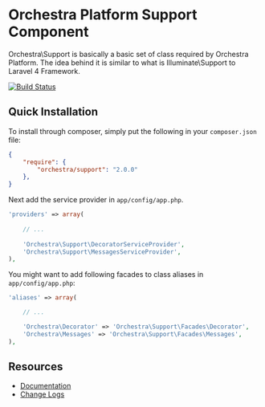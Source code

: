 Orchestra Platform Support Component
==============

Orchestra\Support is basically a basic set of class required by Orchestra Platform. The idea behind it is similar to what is Illuminate\Support to Laravel 4 Framework.
 
[![Build Status](https://travis-ci.org/orchestral/support.png?branch=master)](https://travis-ci.org/orchestral/support)

## Quick Installation

To install through composer, simply put the following in your `composer.json` file:

```json
{
	"require": {
		"orchestra/support": "2.0.0"
	},
}
```

Next add the service provider in `app/config/app.php`.

```php
'providers' => array(
	
	// ...
	
	'Orchestra\Support\DecoratorServiceProvider',
	'Orchestra\Support\MessagesServiceProvider',
),
```

You might want to add following facades to class aliases in `app/config/app.php`:

```php
'aliases' => array(

	// ...

	'Orchestra\Decorator' => 'Orchestra\Support\Facades\Decorator',
	'Orchestra\Messages' => 'Orchestra\Support\Facades\Messages',
),
```

## Resources

* [Documentation](http://docs.orchestraplatform.com/pages/components/support)
* [Change Logs](https://github.com/orchestral/support/wiki/Change-Logs)